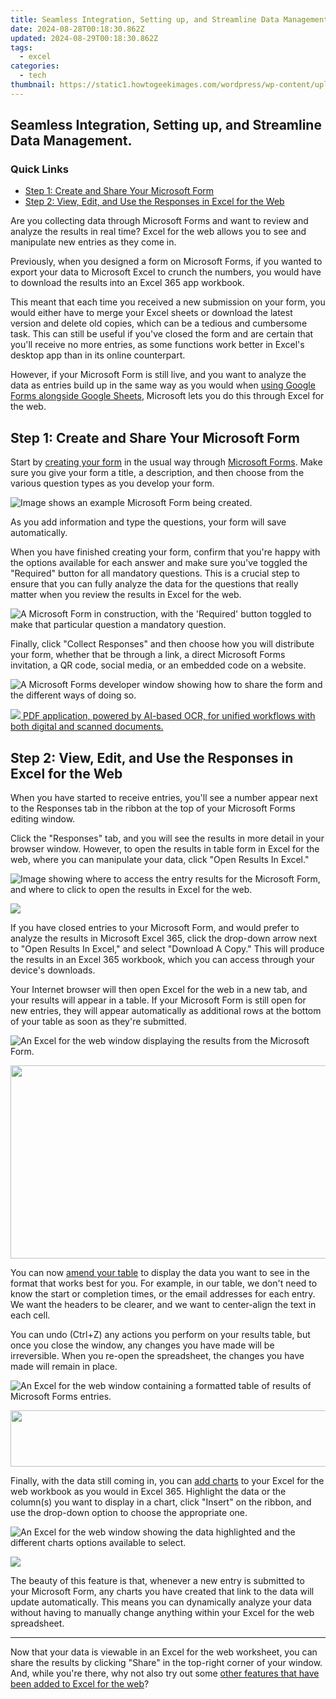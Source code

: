 ```yaml
---
title: Seamless Integration, Setting up, and Streamline Data Management.
date: 2024-08-28T00:18:30.862Z
updated: 2024-08-29T00:18:30.862Z
tags:
  - excel
categories:
  - tech
thumbnail: https://static1.howtogeekimages.com/wordpress/wp-content/uploads/2024/02/vivobook.jpg
---
```


## Seamless Integration, Setting up, and Streamline Data Management.

### Quick Links

* [Step 1: Create and Share Your Microsoft Form](https://facebook-video-share.techidaily.com/new-2024-approved-content-makers-compensation-breakdown-for-youtube-shorts/)
* [Step 2: View, Edit, and Use the Responses in Excel for the Web](https://facebook-clips.techidaily.com/the-ultimate-list-facebooks-top-10-vids-for-2024/)

 Are you collecting data through Microsoft Forms and want to review and analyze the results in real time? Excel for the web allows you to see and manipulate new entries as they come in.

 Previously, when you designed a form on Microsoft Forms, if you wanted to export your data to Microsoft Excel to crunch the numbers, you would have to download the results into an Excel 365 app workbook.

 This meant that each time you received a new submission on your form, you would either have to merge your Excel sheets or download the latest version and delete old copies, which can be a tedious and cumbersome task. This can still be useful if you've closed the form and are certain that you'll receive no more entries, as some functions work better in Excel's desktop app than in its online counterpart.

 However, if your Microsoft Form is still live, and you want to analyze the data as entries build up in the same way as you would when [using Google Forms alongside Google Sheets](https://some-techniques.techidaily.com/updated-freescape-extraction-revisited-a-look-at-the-latest-update/), Microsoft lets you do this through Excel for the web.

##  Step 1: Create and Share Your Microsoft Form

 Start by [creating your form](https://some-skills.techidaily.com/updated-unlocking-visual-potential-perfect-aspect-ratios-revealed/) in the usual way through [Microsoft Forms](https://forms.office.com/). Make sure you give your form a title, a description, and then choose from the various question types as you develop your form.

![Image shows an example Microsoft Form being created.](https://static1.howtogeekimages.com/wordpress/wp-content/uploads/2024/03/creating-a-form.png) 

 As you add information and type the questions, your form will save automatically.

 When you have finished creating your form, confirm that you're happy with the options available for each answer and make sure you've toggled the "Required" button for all mandatory questions. This is a crucial step to ensure that you can fully analyze the data for the questions that really matter when you review the results in Excel for the web.

![A Microsoft Form in construction, with the 'Required' button toggled to make that particular question a mandatory question.](https://static1.howtogeekimages.com/wordpress/wp-content/uploads/2024/03/mandatory-questions.png) 

 Finally, click "Collect Responses" and then choose how you will distribute your form, whether that be through a link, a direct Microsoft Forms invitation, a QR code, social media, or an embedded code on a website.

![A Microsoft Forms developer window showing how to share the form and the different ways of doing so.](https://static1.howtogeekimages.com/wordpress/wp-content/uploads/2024/03/collect-responses.png) 

<!-- affiliate ads begin -->
<a href="https://checkout.abbyy.com/order/checkout.php?PRODS=39254549&QTY=1&AFFILIATE=108875&CART=1"> <img src="https://secure.avangate.com/images/merchant/0e5fb5c76fca16adbee503c9aff393cd/products/8_FR-Badges-NEW-FR-Standard-16-WIN-200.png" border="0"> PDF application, powered by AI-based OCR, for unified workflows with both digital and scanned documents. </a>
<!-- affiliate ads end -->
##  Step 2: View, Edit, and Use the Responses in Excel for the Web

 When you have started to receive entries, you'll see a number appear next to the Responses tab in the ribbon at the top of your Microsoft Forms editing window.

 Click the "Responses" tab, and you will see the results in more detail in your browser window. However, to open the results in table form in Excel for the web, where you can manipulate your data, click "Open Results In Excel."

![Image showing where to access the entry results for the Microsoft Form, and where to click to open the results in Excel for the web.](https://static1.howtogeekimages.com/wordpress/wp-content/uploads/2024/03/view-responses.png) 

<!-- affiliate ads begin -->
<a href="https://secure.2checkout.com/order/checkout.php?PRODS=19080710&QTY=1&AFFILIATE=108875&CART=1"><img src="https://smart-seo-tool.com/images/SmartSEOAuditorBox.png" border="0"></a>
<!-- affiliate ads end -->
 If you have closed entries to your Microsoft Form, and would prefer to analyze the results in Microsoft Excel 365, click the drop-down arrow next to "Open Results In Excel," and select "Download A Copy." This will produce the results in an Excel 365 workbook, which you can access through your device's downloads.

 Your Internet browser will then open Excel for the web in a new tab, and your results will appear in a table. If your Microsoft Form is still open for new entries, they will appear automatically as additional rows at the bottom of your table as soon as they're submitted.

![An Excel for the web window displaying the results from the Microsoft Form.](https://static1.howtogeekimages.com/wordpress/wp-content/uploads/2024/03/synced-results.png) 

<!-- affiliate ads begin -->
<a href="https://martinic.evyy.net/c/5597632/1422856/4482" target="_top" id="1422856"><img src="//a.impactradius-go.com/display-ad/4482-1422856" border="0" alt="" width="580" height="309"/></a>
<!-- affiliate ads end -->
 You can now [amend your table](https://screen-sharing-recording.techidaily.com/new-2024-approved-basic-win10-screen-save-program/) to display the data you want to see in the format that works best for you. For example, in our table, we don't need to know the start or completion times, or the email addresses for each entry. We want the headers to be clearer, and we want to center-align the text in each cell.

 You can undo (Ctrl+Z) any actions you perform on your results table, but once you close the window, any changes you have made will be irreversible. When you re-open the spreadsheet, the changes you have made will remain in place.

![An Excel for the web window containing a formatted table of results of Microsoft Forms entries.](https://static1.howtogeekimages.com/wordpress/wp-content/uploads/2024/03/formatted-results.png) 

<!-- affiliate ads begin -->
<a href="https://zonlipartnershipprogram.pxf.io/c/5597632/1596691/17882" target="_top" id="1596691"><img src="//a.impactradius-go.com/display-ad/17882-1596691" border="0" alt="" width="728" height="90"/></a><img height="0" width="0" src="https://imp.pxf.io/i/5597632/1596691/17882" style="position:absolute;visibility:hidden;" border="0" />
<!-- affiliate ads end -->
 Finally, with the data still coming in, you can [add charts](https://mondly-stories.techidaily.com/introduccion-al-control-de-reloj-digital-en-espanol/) to your Excel for the web workbook as you would in Excel 365\. Highlight the data or the column(s) you want to display in a chart, click "Insert" on the ribbon, and use the drop-down option to choose the appropriate one.

![An Excel for the web window showing the data highlighted and the different charts options available to select.](https://static1.howtogeekimages.com/wordpress/wp-content/uploads/2024/03/add-charts.png) 

<!-- affiliate ads begin -->
<a href="https://shop.manycam.com/order/checkout.php?PRODS=17728032&QTY=1&AFFILIATE=108875&CART=1"><img src="https://secure.avangate.com/images/merchant/8230bea7d54bcdf99cdfe85cb07313d5/mcaffbanner920x120.png" border="0"></a>
<!-- affiliate ads end -->
 The beauty of this feature is that, whenever a new entry is submitted to your Microsoft Form, any charts you have created that link to the data will update automatically. This means you can dynamically analyze your data without having to manually change anything within your Excel for the web spreadsheet.

---

 Now that your data is viewable in an Excel for the web worksheet, you can share the results by clicking "Share" in the top-right corner of your window. And, while you're there, why not also try out some [other features that have been added to Excel for the web](https://fox-access.techidaily.com/updated-2024-approved-live-link-legends-favoring-the-framework-software-or-fabrication-hardware/)?

<ins class="adsbygoogle"
     style="display:block"
     data-ad-format="autorelaxed"
     data-ad-client="ca-pub-7571918770474297"
     data-ad-slot="1223367746"></ins>



<ins class="adsbygoogle"
     style="display:block"
     data-ad-client="ca-pub-7571918770474297"
     data-ad-slot="8358498916"
     data-ad-format="auto"
     data-full-width-responsive="true"></ins>


